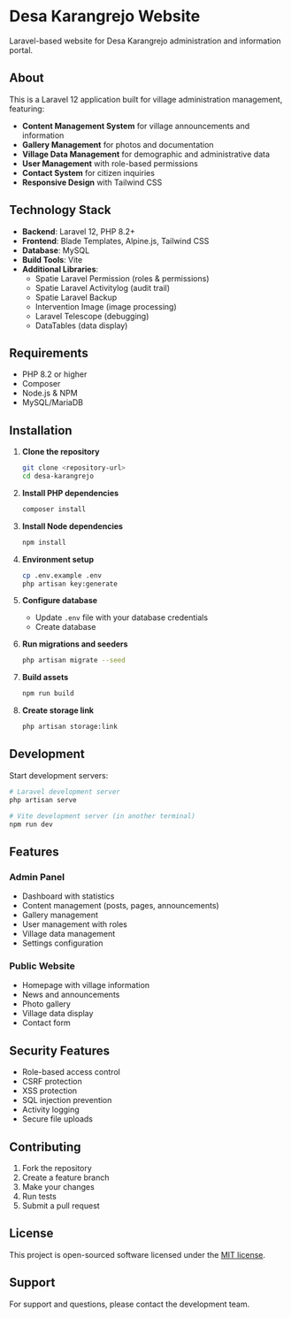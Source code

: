 # Desa Karangrejo Website

Laravel-based website for Desa Karangrejo administration and information portal.

## About

This is a Laravel 12 application built for village administration management, featuring:

- **Content Management System** for village announcements and information
- **Gallery Management** for photos and documentation
- **Village Data Management** for demographic and administrative data
- **User Management** with role-based permissions
- **Contact System** for citizen inquiries
- **Responsive Design** with Tailwind CSS

## Technology Stack

- **Backend**: Laravel 12, PHP 8.2+
- **Frontend**: Blade Templates, Alpine.js, Tailwind CSS
- **Database**: MySQL
- **Build Tools**: Vite
- **Additional Libraries**: 
  - Spatie Laravel Permission (roles & permissions)
  - Spatie Laravel Activitylog (audit trail)
  - Spatie Laravel Backup
  - Intervention Image (image processing)
  - Laravel Telescope (debugging)
  - DataTables (data display)

## Requirements

- PHP 8.2 or higher
- Composer
- Node.js & NPM
- MySQL/MariaDB

## Installation

1. **Clone the repository**
   ```bash
   git clone <repository-url>
   cd desa-karangrejo
   ```

2. **Install PHP dependencies**
   ```bash
   composer install
   ```

3. **Install Node dependencies**
   ```bash
   npm install
   ```

4. **Environment setup**
   ```bash
   cp .env.example .env
   php artisan key:generate
   ```

5. **Configure database**
   - Update `.env` file with your database credentials
   - Create database

6. **Run migrations and seeders**
   ```bash
   php artisan migrate --seed
   ```

7. **Build assets**
   ```bash
   npm run build
   ```

8. **Create storage link**
   ```bash
   php artisan storage:link
   ```

## Development

Start development servers:

```bash
# Laravel development server
php artisan serve

# Vite development server (in another terminal)
npm run dev
```

## Features

### Admin Panel
- Dashboard with statistics
- Content management (posts, pages, announcements)
- Gallery management
- User management with roles
- Village data management
- Settings configuration

### Public Website
- Homepage with village information
- News and announcements
- Photo gallery
- Village data display
- Contact form

## Security Features

- Role-based access control
- CSRF protection
- XSS protection
- SQL injection prevention
- Activity logging
- Secure file uploads

## Contributing

1. Fork the repository
2. Create a feature branch
3. Make your changes
4. Run tests
5. Submit a pull request

## License

This project is open-sourced software licensed under the [MIT license](LICENSE).

## Support

For support and questions, please contact the development team.
